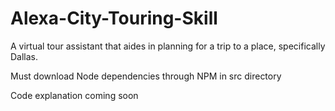 # Alexa-City-Touring-Skill
A virtual tour assistant that aides in planning for a trip to a place, specifically Dallas.

Must download Node dependencies through NPM in src directory

Code explanation coming soon
